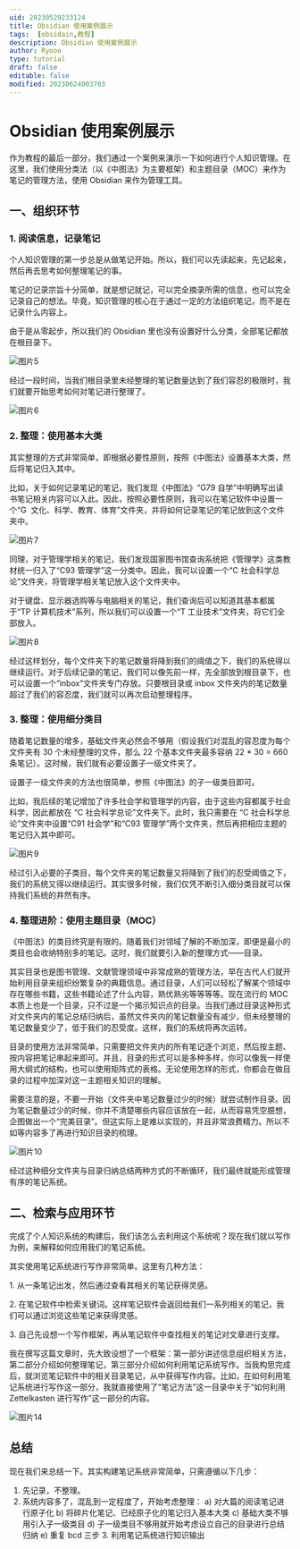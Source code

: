 ```yaml
---
uid: 20230529233124
title: Obsidian 使用案例展示
tags:  [obsidain,教程]
description: Obsidian 使用案例展示
author: Ryooo
type: tutorial
draft: false
editable: false
modified: 20230624003703
---
```


# Obsidian 使用案例展示

作为教程的最后一部分，我们通过一个案例来演示一下如何进行个人知识管理。在这里，我们使用分类法（以《中图法》为主要框架）和主题目录（MOC）来作为笔记的管理方法，使用 Obsidian 来作为管理工具。

## 一、组织环节

### 1. 阅读信息，记录笔记

个人知识管理的第一步总是从做笔记开始。所以，我们可以先读起来，先记起来，然后再去思考如何整理笔记的事。

笔记的记录宗旨十分简单，就是想记就记，可以完全摘录所需的信息，也可以完全记录自己的想法。毕竟，知识管理的核心在于通过一定的方法组织笔记，而不是在记录什么内容上。

由于是从零起步，所以我们的 Obsidian 里也没有设置好什么分类，全部笔记都放在根目录下。

![图片5](https://cdn.pkmer.cn/images/%E5%9B%BE%E7%89%875.png!pkmer)

经过一段时间，当我们根目录里未经整理的笔记数量达到了我们容忍的极限时，我们就要开始思考如何对笔记进行整理了。

![图片6](https://cdn.pkmer.cn/images/%E5%9B%BE%E7%89%876.png!pkmer)

### 2. 整理：使用基本大类

其实整理的方式非常简单，即根据必要性原则，按照《中图法》设置基本大类，然后将笔记归入其中。

比如，关于如何记录笔记的笔记，我们发现《中图法》“G79 自学”中明确写出读书笔记相关内容可以入此。因此，按照必要性原则，我可以在笔记软件中设置一个“G  文化、科学、教育、体育”文件夹，并将如何记录笔记的笔记放到这个文件夹中。

![图片7](https://cdn.pkmer.cn/images/%E5%9B%BE%E7%89%877.png!pkmer)

同理，对于管理学相关的笔记，我们发现国家图书馆查询系统把《管理学》这类教材统一归入了“C93 管理学”这一分类中。因此，我可以设置一个“C 社会科学总论”文件夹，将管理学相关笔记放入这个文件夹中。

对于键盘、显示器选购等与电脑相关的笔记，我们查询后可以知道其基本都属于“TP 计算机技术”系列，所以我们可以设置一个“T 工业技术”文件夹，将它们全部放入。

![图片8](https://cdn.pkmer.cn/images/%E5%9B%BE%E7%89%878.png!pkmer)

经过这样划分，每个文件夹下的笔记数量将降到我们的阈值之下，我们的系统得以继续运行。对于后续记录的笔记，我们可以像先前一样，先全部放到根目录下，也可以设置一个“inbox”文件夹专门存放。只要根目录或 inbox 文件夹内的笔记数量超过了我们的容忍度，我们就可以再次启动整理程序。

### 3. 整理：使用细分类目

随着笔记数量的增多，基础文件夹必然会不够用（假设我们对混乱的容忍度为每个文件夹有 30 个未经整理的文件，那么 22 个基本文件夹最多容纳 22 * 30 = 660 条笔记）。这时候，我们就有必要设置子一级文件夹了。

设置子一级文件夹的方法也很简单，参照《中图法》的子一级类目即可。

比如，我后续的笔记增加了许多社会学和管理学的内容，由于这些内容都属于社会科学，因此都放在 “C 社会科学总论”文件夹下。此时，我只需要在 “C 社会科学总论”文件夹中设置“C91 社会学”和“C93 管理学”两个文件夹，然后再把相应主题的笔记归入其中即可。

![图片9](https://cdn.pkmer.cn/images/%E5%9B%BE%E7%89%879.png!pkmer)

经过引入必要的子类目，每个文件夹的笔记数量又将降到了我们的忍受阈值之下，我们的系统又得以继续运行。其实很多时候，我们仅凭不断引入细分类目就可以保持我们系统的井然有序。

### 4. 整理进阶：使用主题目录（MOC）

《中图法》的类目终究是有限的。随着我们对领域了解的不断加深，即便是最小的类目也会收纳特别多的笔记。这时，我们就要引入新的整理方式——目录。

其实目录也是图书管理、文献管理领域中非常成熟的管理方法，早在古代人们就开始利用目录来组织纷繁复杂的典籍信息。通过目录，人们可以轻松了解某个领域中存在哪些书籍，这些书籍论述了什么内容，熟优熟劣等等等等。现在流行的 MOC 本质上也是一个目录，只不过是一个揭示知识点的目录。当我们通过目录这种形式对文件夹内的笔记总结归纳后，虽然文件夹内的笔记数量没有减少，但未经整理的笔记数量变少了，低于我们的忍受度。这样，我们的系统将再次运转。

目录的使用方法非常简单，只需要把文件夹内的所有笔记逐个浏览，然后按主题、按内容把笔记串起来即可。并且，目录的形式可以是多种多样，你可以像我一样使用大纲式的结构，也可以使用矩阵式的表格。无论使用怎样的形式，你都会在做目录的过程中加深对这一主题相关知识的理解。

需要注意的是，不要一开始（文件夹中笔记数量过少的时候）就尝试制作目录。因为笔记数量过少的时候，你并不清楚哪些内容应该放在一起，从而容易凭空臆想，企图做出一个“完美目录”。但这实际上是难以实现的，并且非常浪费精力。所以不如等内容多了再进行知识目录的梳理。

![图片10](https://cdn.pkmer.cn/images/%E5%9B%BE%E7%89%8710.png!pkmer)

经过这种细分文件夹与目录归纳总结两种方式的不断循环，我们最终就能形成管理有序的笔记系统。

## 二、检索与应用环节

完成了个人知识系统的构建后，我们该怎么去利用这个系统呢？现在我们就以写作为例，来解释如何应用我们的笔记系统。

其实使用笔记系统进行写作非常简单。这里有几种方法：

1. 从一条笔记出发，然后通过查看其相关的笔记获得灵感。

2. 在笔记软件中检索关键词。这样笔记软件会返回给我们一系列相关的笔记，我们可以通过浏览这些笔记来获得灵感。

3. 自己先设想一个写作框架，再从笔记软件中查找相关的笔记对文章进行支撑。

我在撰写这篇文章时，先大致设想了一个框架：第一部分讲述信息组织相关方法，第二部分介绍如何整理笔记，第三部分介绍如何利用笔记系统写作。当我构思完成后，就浏览笔记软件中的相关目录笔记，从中获得写作内容。比如，在如何利用笔记系统进行写作这一部分，我就直接使用了“笔记方法”这一目录中关于“如何利用 Zettelkasten 进行写作”这一部分的内容。

![图片14](https://cdn.pkmer.cn/images/%E5%9B%BE%E7%89%8714.png!pkmer)

## 总结

现在我们来总结一下。其实构建笔记系统非常简单，只需遵循以下几步：

1. 先记录，不整理。
2. 系统内容多了，混乱到一定程度了，开始考虑整理：
	a) 对大篇的阅读笔记进行原子化
	b) 将碎片化笔记、已经原子化的笔记归入基本大类
	c) 基础大类不够用引入子一级类目
	d) 子一级类目不够用就开始考虑设立自己的目录进行总结归纳
	e) 重复 bcd 三步
3. 利用笔记系统进行知识输出
